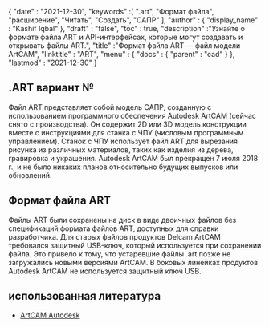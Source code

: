 {
  "date" : "2021-12-30",
  "keywords" :[ ".art", "Формат файла", "расширение", "Читать", "Создать", "САПР" ],
  "author" : {
    "display_name" : "Kashif Iqbal"
},
  "draft" : "false",
  "toc" : true,
  "description" :"Узнайте о формате файла ART и API-интерфейсах, которые могут создавать и открывать файлы ART.",
  "title" :"Формат файла ART — файл модели ArtCAM",
  "linktitle" : "ART",
  "menu" : {
    "docs" : {
      "parent" : "cad"
}
},
  "lastmod" : "2021-12-30"
}

## .ART вариант №

Файл ART представляет собой модель САПР, созданную с использованием программного обеспечения Autodesk ArtCAM (сейчас снято с производства). Он содержит 2D или 3D модель конструкции вместе с инструкциями для станка с ЧПУ (числовым программным управлением). Станок с ЧПУ использует файл ART для вырезания рисунка из различных материалов, таких как изделия из дерева, гравировка и украшения. Autodesk ArtCAM был прекращен 7 июля 2018 г., и не было никаких планов относительно будущих выпусков или обновлений.

## Формат файла ART

Файлы ART были сохранены на диск в виде двоичных файлов без спецификаций формата файлов ART, доступных для справки разработчика. Для старых файлов продуктов Delcam ArtCAM требовался защитный USB-ключ, который используется при сохранении файла. Это привело к тому, что устаревшие файлы .art позже не загружались новыми версиями ArtCAM. В боковых линейках продуктов Autodesk ArtCAM не используется защитный ключ USB.

## использованная литература

* [ArtCAM Autodesk](https://www.autodesk.com/products/artcam/overview)


